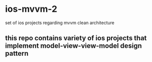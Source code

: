 # ios-mvvm-2
set of ios projects regarding mvvm clean architecture 
## this repo contains variety of ios projects that implement model-view-view-model design pattern 
